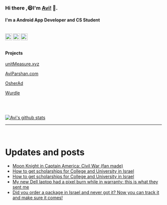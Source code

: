 
<!--
**avipars/avipars** is a ✨ _special_ ✨ repository because its `README.md` (this file) appears on your GitHub profile.

Here are some ideas to get you started:

- 🔭 I’m currently working on ...
- 🌱 I’m currently learning ...
- 👯 I’m looking to collaborate on ...
- 🤔 I’m looking for help with ...
- 💬 Ask me about ...
- 📫 How to reach me: ...
- 😄 Pronouns: ...
- ⚡ Fun fact: ...
-->

### Hi there ,😄I'm [Avi!](https://www.aviparshan.com/?utm_source=ghb) 👋.  
#### I'm a Android App Developer and CS Student

<br/>
<a href="https://twitter.com/aviinfinity">
  <img align="left" alt="Twitter" width="22px" src="https://cdn.jsdelivr.net/npm/simple-icons@v3/icons/twitter.svg" />
</a>
<a href="https://www.linkedin.com/in/aviparshan/">
  <img align="left" alt="Linkedin" width="22px" src="https://cdn.jsdelivr.net/npm/simple-icons@v3/icons/linkedin.svg" />
</a>
<a href="https://www.instagram.com/aviparshan/">
  <img align="left" alt="Instagram" width="22px" src="https://cdn.jsdelivr.net/npm/simple-icons@v3/icons/instagram.svg" />
</a>

<br />

<br />



#### Projects

[unitMeasure.xyz](https://www.unitmeasure.xyz/?utm_source=ghb)


[AviParshan.com](https://www.aviparshan.com/?utm_source=ghb)

[OsherAd](https://aviparshan.com/OsherAd/?utm_source=ghb)

[Wurdle](https://avipars.github.io/WordleOSS/?utm_source=ghb)

<br /> 


<br />

[![Avi's github stats](https://github-readme-stats.vercel.app/api?username=avipars)](https://github.com/anuraghazra/github-readme-stats)


*************

<br />

# Updates and posts
<!-- BLOG-POST-LIST:START -->
- [Moon Knight in Captain America: Civil War &lpar;fan made&rpar;](https://www.youtube.com/watch?v=ftIeDLEureY)
- [How to get scholarships for College and University in Israel](https://aviparshan.medium.com/how-to-get-scholarships-for-college-and-university-in-israel-41443dadbf77?source=rss-aa2514e75b06------2)
- [How to get scholarships for College and University in Israel](http://sales.aviparshan.com/2022/04/how-to-get-scholarships-for-college-and.html)
- [My new Dell laptop had a pixel burn while in warranty: this is what they sent me](https://aviparshan.medium.com/my-new-dell-laptop-had-a-pixel-burn-while-in-warranty-this-is-what-they-sent-me-99d84de59917?source=rss-aa2514e75b06------2)
- [Did you order a package in Israel and never got it? Now you can track it and make sure it comes!](http://sales.aviparshan.com/2022/02/how-to-track-your-packages-in-israel.html)
<!-- BLOG-POST-LIST:END -->

